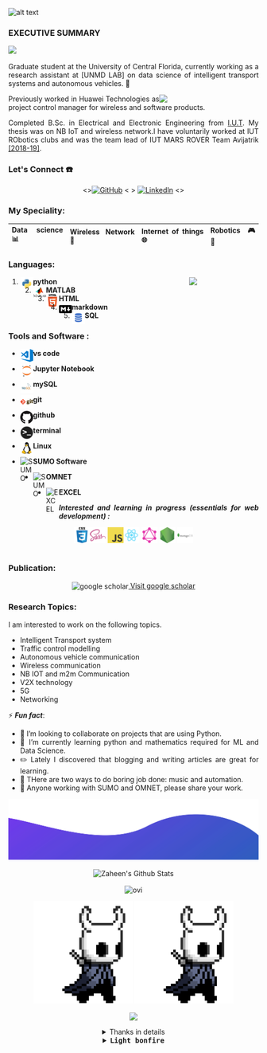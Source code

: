  ![alt text](./Images/Welcome.png)

### **EXECUTIVE SUMMARY**

![](https://komarev.com/ghpvc/?username=ZaheenSyed&style=plastic&label=PROFILE+VIEWS)
<div style="text-align: justify">
 Graduate student at the University of Central Florida, currently working as a research assistant at [UNMD LAB] on data science of intelligent transport systems and autonomous vehicles. 🚓
</div>

<img align="right" src="https://media.tenor.com/images/529633630a6d8be918a2d61ab14cb4e0/tenor.gif" width="200"/> <p>
<div style="text-align: justify">
Previously worked in Huawei Technologies as project control manager for wireless and software products.</p>
Completed B.Sc. in Electrical and Electronic Engineering from <a href="https://www.iutoic-dhaka.edu">I.U.T</a>.
My thesis was on NB IoT and wireless network.I have voluntarily worked at IUT RObotics clubs and was the team lead of IUT MARS ROVER Team Avijatrik<a href="https://www.facebook.com/IUTAvijatrik"> [2018-19]</a>. 

### Let's Connect :telephone:
<p align="center">
	<><a href="https://github.com/zaheenSyed"><img src="https://img.icons8.com/bubbles/50/000000/github.png" alt="GitHub"/></a> <  >
	<a href="https://www.linkedin.com/in/zaheen-e-muktadi-syed/"><img src="https://img.icons8.com/bubbles/50/000000/linkedin.png" alt="LinkedIn"/></a> <>
    <!--
	<a href="https://www.facebook.com/asisodiya2421/"><img src="https://img.icons8.com/bubbles/50/000000/facebook-new.png" alt="Facebook"/></a>
	<a href="https://www.instagram.com/abhisheksisodiya__/"><img src="https://img.icons8.com/bubbles/50/000000/instagram.png" alt="Instagram"/></a>
	<a href="https://twitter.com/sisodiya2421"><img src="https://img.icons8.com/bubbles/50/000000/twitter.png" alt="Twitter"/></a>
    -->
</p>

<!-- languages -->
### My Speciality: 
| Data science :bar_chart:| Wireless Network :satellite: | Internet of things:globe_with_meridians:|Robotics :video_game: 🤖|
|--------|------|------|-------|



<!-- languages -->
### Languages: 
	
<img align="right" border= true src="https://media.tenor.com/images/0799eab3543505117564825efcc03ef3/tenor.gif" width="140"/>

 1. **python** [<img align="left" alt="python" width="26px" src="https://raw.githubusercontent.com/github/explore/80688e429a7d4ef2fca1e82350fe8e3517d3494d/topics/python/python.png" />][python]
 2. **MATLAB**[<img align="left" alt="python" width="26px" src="https://raw.githubusercontent.com/github/explore/80688e429a7d4ef2fca1e82350fe8e3517d3494d/topics/matlab/matlab.png" />][MATLAB]
 3. **HTML**[<img align="left" alt="HTML5" width="26px" src="https://raw.githubusercontent.com/github/explore/80688e429a7d4ef2fca1e82350fe8e3517d3494d/topics/html/html.png" /> ][HTML]
 4. **markdown**[<img align="left" alt="markdown" width="26px" src="https://raw.githubusercontent.com/github/explore/80688e429a7d4ef2fca1e82350fe8e3517d3494d/topics/markdown/markdown.png" /> ][markdown] 
 4. **SQL**[<img align="left" alt="SQL" width="26px" src="https://raw.githubusercontent.com/github/explore/80688e429a7d4ef2fca1e82350fe8e3517d3494d/topics/sql/sql.png" />][SQL]

### Tools and Software :
- **vs code**[<img align="left" alt="Visual Studio Code" width="26px" src="https://raw.githubusercontent.com/github/explore/80688e429a7d4ef2fca1e82350fe8e3517d3494d/topics/visual-studio-code/visual-studio-code.png" title="asddasdasdad"/>][VS code]
- **Jupyter Notebook**[<img align="left" alt="jupyter notebook" width="26px" src="https://raw.githubusercontent.com/github/explore/80688e429a7d4ef2fca1e82350fe8e3517d3494d/topics/jupyter-notebook/jupyter-notebook.png"/>][jupyter]
- **mySQL**[<img align="left" alt="MySQL" width="26px" src="https://raw.githubusercontent.com/github/explore/80688e429a7d4ef2fca1e82350fe8e3517d3494d/topics/mysql/mysql.png" />][mysql]
- **git**[<img align="left" alt="Git" width="26px" src="https://raw.githubusercontent.com/github/explore/80688e429a7d4ef2fca1e82350fe8e3517d3494d/topics/git/git.png" />][git]
- **github** [<img align="left" alt="GitHub" width="26px" src="https://raw.githubusercontent.com/github/explore/78df643247d429f6cc873026c0622819ad797942/topics/github/github.png" />][github]
- **terminal** [<img align="left" alt="Terminal" width="26px" src="https://raw.githubusercontent.com/github/explore/80688e429a7d4ef2fca1e82350fe8e3517d3494d/topics/terminal/terminal.png" />][terminal]
- **Linux** [<img align="left" alt="Linux" width="26px" src="https://raw.githubusercontent.com/github/explore/80688e429a7d4ef2fca1e82350fe8e3517d3494d/topics/linux/linux.png" />][linux]
- **SUMO Software**[<img align="left" alt="SUMO" width="26px" src="https://www.dlr.de/fs/en/Portaldata/16/Resources/veranstaltungen/SUMO-Final-Square-PNG.png"/>][SUMO]
	
- **OMNET**[<img align="left" alt="SUMO" width="26px" src="https://pbs.twimg.com/profile_images/915927723880697856/7SdZ6Q3d_400x400.jpg"/>][OMNET]
- **EXCEL**[<img align="left" alt="EXCEL" width="26px" src="https://play-lh.googleusercontent.com/37EzETO6gZyKmCg2kBIFX1e9gkubxZrVa5fHJ6yOaa7VvEShHjKv2RdtwnZt9Sk258s"/>](office.com)

***Interested and learning in progress (essentials for web development) :***
<p align="center">
<img align="center" alt="CSS3" width="32px" src="https://raw.githubusercontent.com/github/explore/80688e429a7d4ef2fca1e82350fe8e3517d3494d/topics/css/css.png" /><img align="center" alt="Sass" width="32px" src="https://raw.githubusercontent.com/github/explore/80688e429a7d4ef2fca1e82350fe8e3517d3494d/topics/sass/sass.png" /> <img align="center" alt="JavaScript" width="32px" src="https://raw.githubusercontent.com/github/explore/80688e429a7d4ef2fca1e82350fe8e3517d3494d/topics/javascript/javascript.png" /><img align="center" alt="React" width="32px" src="https://raw.githubusercontent.com/github/explore/80688e429a7d4ef2fca1e82350fe8e3517d3494d/topics/react/react.png" /> <img align="center" alt="GraphQL" width="32px" src="https://raw.githubusercontent.com/github/explore/80688e429a7d4ef2fca1e82350fe8e3517d3494d/topics/graphql/graphql.png" /> <img align="center" alt="Node.js" width="32px" src="https://raw.githubusercontent.com/github/explore/80688e429a7d4ef2fca1e82350fe8e3517d3494d/topics/nodejs/nodejs.png" /> <img align="center" alt="MongoDB" width="32px" src="https://raw.githubusercontent.com/github/explore/80688e429a7d4ef2fca1e82350fe8e3517d3494d/topics/mongodb/mongodb.png" />
<br />
<br />
</p>

### Publication: 
<p align="center">
<img align="center" alt="google scholar" width="50px" src="https://upload.wikimedia.org/wikipedia/commons/thumb/c/c7/Google_Scholar_logo.svg/2048px-Google_Scholar_logo.svg.png" /><a href="https://scholar.google.com/citations?user=IELgvgEAAAAJ&hl=en"> Visit google scholar</a>

</p>

### Research Topics:
I am interested to work on the following topics. 
- Intelligent Transport system
- Traffic control modelling
- Autonomous vehicle communication
- Wireless communication
- NB IOT and m2m Communication
- V2X technology
- 5G
- Networking



⚡ ***Fun fact***:

- 👯 I’m looking to collaborate on projects that are using Python.
- 🤔 I’m currently learning python and mathematics required for ML and Data Science. 
- :pencil2: Lately I discovered that blogging and writing articles are great for learning. 
- :musical_note: THere are two ways to do boring job done: music and automation.
- :pray: Anyone working with SUMO and OMNET, please share your work.

![alt text](./Images/bottom.svg)

[UNMD LAB]:https://www.cecs.ucf.edu/shasan/

[python]: https://www.python.org/
[VS code]: https://code.visualstudio.com/
[python]: https://github.com/topics/python
[MATLAB]: https://github.com/topics/matlab
[HTML]: https://github.com/topics/html
[SQL]: https://github.com/topics/sql
[mysql]:https://github.com/topics/mysql
[git]: https://github.com/topics/git
[github]: https://github.com/topics/github
[terminal]: https://github.com/topics/terminal
[linux]:https://github.com/topics/linux
[markdown]:https://github.com/topics/markdown
[jupyter]:https://github.com/topics/jupyter-notebook
[sumo]: https://www.eclipse.org/sumo/
[OMNET]: https://omnetpp.org/
[google scholar]: https://scholar.google.com/citations?user=IELgvgEAAAAJ&hl=en


<div align="center">

<img align="center" src="https://github-readme-stats.vercel.app/api?username=ZaheenSyed&include_all_commits=true&count_private=true&show_icons=true&line_height=20&title_color=7A7ADB&icon_color=2234AE&text_color=D3D3D3&bg_color=0,000000,130F40" alt="Zaheen's Github Stats">


<p><img align="center" src="https://github-readme-stats.vercel.app/api/top-langs?username=ZaheenSyed&show_icons=true&locale=en&layout=compact&theme=chartreuse" alt="ovi" /></p>

<img src="https://raw.githubusercontent.com/TanZng/TanZng/master/assets/hollor_knight3.gif" width="200"/>

<img src="https://raw.githubusercontent.com/TanZng/TanZng/master/assets/hollor_knight3.gif" width="200"/>

<p><img align="center" src="https://media.tenor.com/images/ce92d5ecdacc2a2d1dd35d321d1f1213/tenor.gif" width="250"/></p>

<details>
<summary> Thanks in details </summary>
<img src="https://media1.tenor.com/images/be777070a265fe49072ee7fd539526fa/tenor.gif?itemid=13927171" width="200"/>

<p align="center"> 
  <i><b>Want to play?</b></i><br><br>
  <img src="https://raw.githubusercontent.com/saadeghi/saadeghi/master/dino.gif" /><br><br>
</p>
</details>
<!-- THIS PART TEACH ME TO HOW TO MAKE DROP DOWN -->

<details align="center">

<summary> <b> <samp> Light bonfire </samp></b></summary>
<samp>
 <b><h2 style="color: #fc6203">B O N F I R E &nbsp; L I T !</h2> </b>

<img src="https://raw.githubusercontent.com/TanZng/TanZng/master/assets/bonefire.gif" width="100"/>

</samp>
</details>
